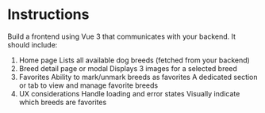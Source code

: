 # Instructions
Build a frontend using Vue 3 that communicates with your backend. It should include:
1. Home page
    Lists all available dog breeds (fetched from your backend)
2. Breed detail page or modal
  Displays 3 images for a selected breed
3. Favorites
  Ability to mark/unmark breeds as favorites
  A dedicated section or tab to view and manage favorite breeds
4. UX considerations
  Handle loading and error states
  Visually indicate which breeds are favorites